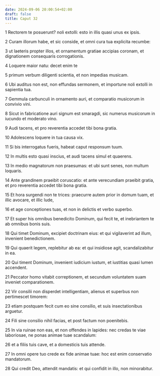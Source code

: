 ```yaml
---
date: 2024-09-06 20:00:54+02:00
draft: false
title: Caput 32
---
```





1 Rectorem te posuerunt? noli extolli: esto in illis quasi unus ex ipsis.

2 Curam illorum habe, et sic conside, et omni cura tua explicita recumbe:

3 ut laeteris propter illos, et ornamentum gratiae accipias coronam, et dignationem consequaris corrogationis.

4 Loquere maior natu: decet enim te

5 primum verbum diligenti scientia, et non impedias musicam.

6 Ubi auditus non est, non effundas sermonem, et importune noli extolli in sapientia tua.

7 Gemmula carbunculi in ornamento auri, et comparatio musicorum in convivio vini.

8 Sicut in fabricatione auri signum est smaragdi, sic numerus musicorum in iucundo et moderato vino.

9 Audi tacens, et pro reverentia accedet tibi bona gratia.

10 Adolescens loquere in tua causa vix.

11 Si bis interrogatus fueris, habeat caput responsum tuum.

12 In multis esto quasi inscius, et audi tacens simul et quaerens.

13 In medio magnatorum non praesumas: et ubi sunt senes, non multum loquaris.

14 Ante grandinem praeibit coruscatio: et ante verecundiam praeibit gratia, et pro reverentia accedet tibi bona gratia.

15 Et hora surgendi non te trices: praecurre autem prior in domum tuam, et illic avocare, et illic lude,

16 et age conceptiones tuas, et non in delictis et verbo superbo.

17 Et super his omnibus benedicito Dominum, qui fecit te, et inebriantem te ab omnibus bonis suis.

18 Qui timet Dominum, excipiet doctrinam eius: et qui vigilaverint ad illum, invenient benedictionem.

19 Qui quaerit legem, replebitur ab ea: et qui insidiose agit, scandalizabitur in ea.

20 Qui timent Dominum, invenient iudicium iustum, et iustitias quasi lumen accendent.

21 Peccator homo vitabit correptionem, et secundum voluntatem suam inveniet comparationem.

22 Vir consilii non disperdet intelligentiam, alienus et superbus non pertimescet timorem:

23 etiam postquam fecit cum eo sine consilio, et suis insectationibus arguetur.

24 Fili sine consilio nihil facias, et post factum non poenitebis.

25 In via ruinae non eas, et non offendes in lapides: nec credas te viae laboriosae, ne ponas animae tuae scandalum:

26 et a filiis tuis cave, et a domesticis tuis attende.

27 In omni opere tuo crede ex fide animae tuae: hoc est enim conservatio mandatorum.

28 Qui credit Deo, attendit mandatis: et qui confidit in illo, non minorabitur.

